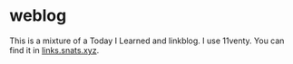 # weblog

This is a mixture of a Today I Learned and linkblog. I use 11venty. You can find it in [links.snats.xyz](links.snats.xyz).